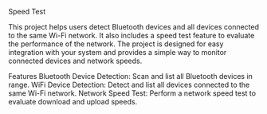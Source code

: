 Speed Test

This project helps users detect Bluetooth devices and all devices connected to the same Wi-Fi network. It also includes a speed test feature to evaluate the performance of the network. The project is designed for easy integration with your system and provides a simple way to monitor connected devices and network speeds.

Features
Bluetooth Device Detection: Scan and list all Bluetooth devices in range.
WiFi Device Detection: Detect and list all devices connected to the same Wi-Fi network.
Network Speed Test: Perform a network speed test to evaluate download and upload speeds.
